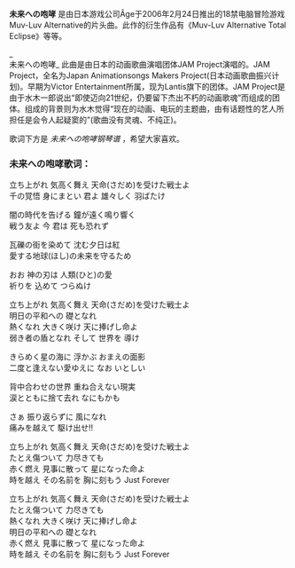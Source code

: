 

**未来への咆哮** 是由日本游戏公司Âge于2006年2月24日推出的18禁电脑冒险游戏Muv-Luv
Alternative的片头曲。此作的衍生作品有《Muv-Luv Alternative Total Eclipse》等等。

_  
未来への咆哮_ 此曲是由日本的动画歌曲演唱团体JAM Project演唱的。JAM Project，全名为Japan Animationsongs
Makers Project(日本动画歌曲振兴计划)。早期为Victor Entertainment所属，现为Lantis旗下的团体。JAM
Project是由于水木一郎说出“即使迈向21世纪，仍要留下杰出不朽的动画歌魂”而组成的团体。组成的背景则为水木觉得“现在的动画、电玩的主题曲，由有话题性的艺人所担任是会令人起疑窦的”(歌曲没有灵魂、不纯正)。

  
歌词下方是 _未来への咆哮钢琴谱_ ，希望大家喜欢。

### 未来への咆哮歌词：

立ち上がれ 気高く舞え 天命(さだめ)を受けた戦士よ  
千の覚悟 身にまとい 君よ 雄々しく 羽ばたけ

闇の時代を告げる 鐘が遠く鳴り響く  
戦う友よ 今 君は 死も恐れず

瓦礫の街を染めて 沈む夕日は紅  
愛する地球(ほし)の未来を守るため

おお 神の刃は 人類(ひと)の愛  
祈りを 込めて つらぬけ

立ち上がれ 気高く舞え 天命(さだめ)を受けた戦士よ  
明日の平和への 礎となれ  
熱くなれ 大きく咲け 天に捧げし命よ  
弱き者の盾となれ そして 世界を 導け

きらめく星の海に 浮かぶ おまえの面影  
二度と逢えない愛ゆえに なお いとしい

背中合わせの世界 重ね合えない現実  
涙とともに捨て去れ なにもかも

さぁ 振り返らずに 風になれ  
痛みを越えて 駆け出せ!!

立ち上がれ 気高く舞え 天命(さだめ)を受けた戦士よ  
たとえ傷ついて 力尽きても  
赤く燃え 見事に散って 星になった命よ  
時を越え その名前を 胸に刻もう Just Forever

立ち上がれ 気高く舞え 天命(さだめ)を受けた戦士よ  
たとえ傷ついて 力尽きても  
熱くなれ 大きく咲け 天に捧げし命よ  
明日の平和への 礎となれ  
赤く燃え 見事に散って 星になった命よ  
時を越え その名前を 胸に刻もう Just Forever


